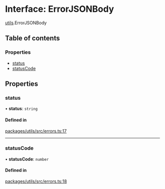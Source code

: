 # Interface: ErrorJSONBody

[utils](../modules/utils.md).ErrorJSONBody

## Table of contents

### Properties

- [status](utils.ErrorJSONBody.md#status)
- [statusCode](utils.ErrorJSONBody.md#statuscode)

## Properties

### status

• **status**: `string`

#### Defined in

[packages/utils/src/errors.ts:17](https://github.com/nirrius/keywork/blob/361509a/packages/utils/src/errors.ts#L17)

___

### statusCode

• **statusCode**: `number`

#### Defined in

[packages/utils/src/errors.ts:18](https://github.com/nirrius/keywork/blob/361509a/packages/utils/src/errors.ts#L18)
